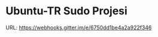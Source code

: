 Ubuntu-TR Sudo Projesi
====================

URL: https://webhooks.gitter.im/e/6750dd1be4a2a922f346
